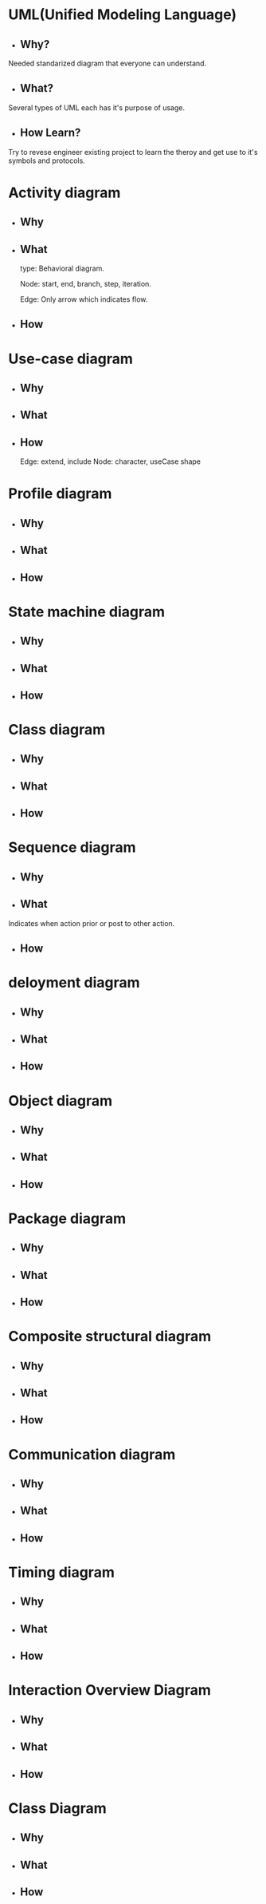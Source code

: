 # UML(Unified Modeling Language)
* ## Why?
 Needed standarized diagram that everyone can understand.
* ## What?
 Several types of UML each has it's purpose of usage.
* ## How Learn?
 Try to revese engineer existing project to learn the theroy and get use to it's symbols and protocols.
# Activity diagram
* ## Why
* ## What
  type: Behavioral diagram.
  
  Node: start, end, branch, step, iteration.

  Edge: Only arrow which indicates flow.
* ## How

# Use-case diagram
* ## Why
* ## What
* ## How
   Edge: extend, include
   Node: character, useCase shape
  
# Profile diagram
* ## Why
* ## What
* ## How

# State machine diagram
* ## Why
* ## What
* ## How

# Class diagram
* ## Why
* ## What
* ## How

#  Sequence diagram
* ## Why

* ## What

 Indicates when action prior or post to other action.
  
* ## How

#  deloyment diagram
* ## Why
* ## What
* ## How

#  Object diagram
* ## Why
* ## What
* ## How

#  Package diagram
* ## Why
* ## What
* ## How

#  Composite structural diagram
* ## Why
* ## What
* ## How

#  Communication diagram
* ## Why
* ## What
* ## How

#  Timing diagram
* ## Why
* ## What
* ## How

#  Interaction Overview Diagram
* ## Why
* ## What
* ## How

#  Class Diagram
* ## Why
* ## What
* ## How


